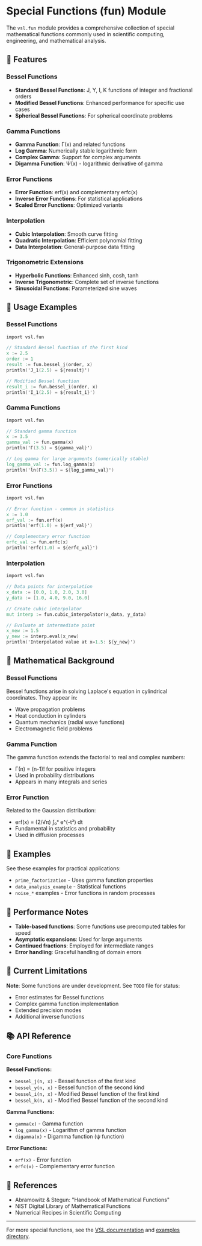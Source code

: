 # Special Functions (fun) Module

The `vsl.fun` module provides a comprehensive collection of special mathematical functions commonly used in scientific computing, engineering, and mathematical analysis.

## 🚀 Features

### Bessel Functions
- **Standard Bessel Functions**: J, Y, I, K functions of integer and fractional orders
- **Modified Bessel Functions**: Enhanced performance for specific use cases
- **Spherical Bessel Functions**: For spherical coordinate problems

### Gamma Functions
- **Gamma Function**: Γ(x) and related functions
- **Log Gamma**: Numerically stable logarithmic form
- **Complex Gamma**: Support for complex arguments
- **Digamma Function**: Ψ(x) - logarithmic derivative of gamma

### Error Functions
- **Error Function**: erf(x) and complementary erfc(x)
- **Inverse Error Functions**: For statistical applications
- **Scaled Error Functions**: Optimized variants

### Interpolation
- **Cubic Interpolation**: Smooth curve fitting
- **Quadratic Interpolation**: Efficient polynomial fitting
- **Data Interpolation**: General-purpose data fitting

### Trigonometric Extensions
- **Hyperbolic Functions**: Enhanced sinh, cosh, tanh
- **Inverse Trigonometric**: Complete set of inverse functions
- **Sinusoidal Functions**: Parameterized sine waves

## 📖 Usage Examples

### Bessel Functions

```v
import vsl.fun

// Standard Bessel function of the first kind
x := 2.5
order := 1
result := fun.bessel_j(order, x)
println('J_1(2.5) = ${result}')

// Modified Bessel function
result_i := fun.bessel_i(order, x)
println('I_1(2.5) = ${result_i}')
```

### Gamma Functions

```v
import vsl.fun

// Standard gamma function
x := 3.5
gamma_val := fun.gamma(x)
println('Γ(3.5) = ${gamma_val}')

// Log gamma for large arguments (numerically stable)
log_gamma_val := fun.log_gamma(x)
println('ln(Γ(3.5)) = ${log_gamma_val}')
```

### Error Functions

```v
import vsl.fun

// Error function - common in statistics
x := 1.0
erf_val := fun.erf(x)
println('erf(1.0) = ${erf_val}')

// Complementary error function
erfc_val := fun.erfc(x)
println('erfc(1.0) = ${erfc_val}')
```

### Interpolation

```v
import vsl.fun

// Data points for interpolation
x_data := [0.0, 1.0, 2.0, 3.0]
y_data := [1.0, 4.0, 9.0, 16.0]

// Create cubic interpolator
mut interp := fun.cubic_interpolator(x_data, y_data)

// Evaluate at intermediate point
x_new := 1.5
y_new := interp.eval(x_new)
println('Interpolated value at x=1.5: ${y_new}')
```

## 🔬 Mathematical Background

### Bessel Functions
Bessel functions arise in solving Laplace's equation in cylindrical coordinates. They appear in:
- Wave propagation problems
- Heat conduction in cylinders
- Quantum mechanics (radial wave functions)
- Electromagnetic field problems

### Gamma Function
The gamma function extends the factorial to real and complex numbers:
- Γ(n) = (n-1)! for positive integers
- Used in probability distributions
- Appears in many integrals and series

### Error Function
Related to the Gaussian distribution:
- erf(x) = (2/√π) ∫₀ˣ e^(-t²) dt
- Fundamental in statistics and probability
- Used in diffusion processes

## 🎯 Examples

See these examples for practical applications:
- `prime_factorization` - Uses gamma function properties
- `data_analysis_example` - Statistical functions
- `noise_*` examples - Error functions in random processes

## 🔧 Performance Notes

- **Table-based functions**: Some functions use precomputed tables for speed
- **Asymptotic expansions**: Used for large arguments
- **Continued fractions**: Employed for intermediate ranges
- **Error handling**: Graceful handling of domain errors

## 🐛 Current Limitations

**Note**: Some functions are under development. See `TODO` file for status:

- Error estimates for Bessel functions
- Complex gamma function implementation
- Extended precision modes
- Additional inverse functions

## 📚 API Reference

### Core Functions

**Bessel Functions:**
- `bessel_j(n, x)` - Bessel function of the first kind
- `bessel_y(n, x)` - Bessel function of the second kind
- `bessel_i(n, x)` - Modified Bessel function of the first kind
- `bessel_k(n, x)` - Modified Bessel function of the second kind

**Gamma Functions:**
- `gamma(x)` - Gamma function
- `log_gamma(x)` - Logarithm of gamma function
- `digamma(x)` - Digamma function (ψ function)

**Error Functions:**
- `erf(x)` - Error function
- `erfc(x)` - Complementary error function

## 🔗 References

- Abramowitz & Stegun: "Handbook of Mathematical Functions"
- NIST Digital Library of Mathematical Functions
- Numerical Recipes in Scientific Computing

---

For more special functions, see the [VSL documentation](https://vlang.github.io/vsl) and [examples directory](../examples/).
